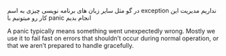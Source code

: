 در گو مثل سایر زبان های برنامه نویسی چیزی به اسم
exception
نداریم
مدیریت این کار رو میتونیم با
panic 
انجام بدیم

A panic typically means something went unexpectedly wrong. Mostly we use it to fail fast on errors that shouldn’t occur during normal operation, or that we aren’t prepared to handle gracefully.


